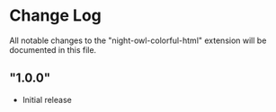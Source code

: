 # Change Log

All notable changes to the "night-owl-colorful-html" extension will be documented in this file.

## "1.0.0"

- Initial release
